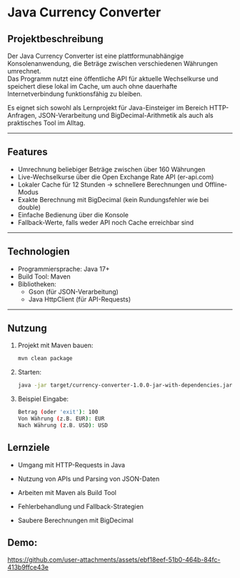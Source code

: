 # Java Currency Converter

## Projektbeschreibung
Der Java Currency Converter ist eine plattformunabhängige Konsolenanwendung, die Beträge zwischen verschiedenen Währungen umrechnet.  
Das Programm nutzt eine öffentliche API für aktuelle Wechselkurse und speichert diese lokal im Cache, um auch ohne dauerhafte Internetverbindung funktionsfähig zu bleiben.  

Es eignet sich sowohl als Lernprojekt für Java-Einsteiger im Bereich HTTP-Anfragen, JSON-Verarbeitung und BigDecimal-Arithmetik als auch als praktisches Tool im Alltag.

---

## Features
- Umrechnung beliebiger Beträge zwischen über 160 Währungen  
- Live-Wechselkurse über die Open Exchange Rate API (er-api.com)  
- Lokaler Cache für 12 Stunden → schnellere Berechnungen und Offline-Modus  
- Exakte Berechnung mit BigDecimal (kein Rundungsfehler wie bei double)  
- Einfache Bedienung über die Konsole  
- Fallback-Werte, falls weder API noch Cache erreichbar sind  

---

## Technologien
- Programmiersprache: Java 17+  
- Build Tool: Maven  
- Bibliotheken:  
  - Gson (für JSON-Verarbeitung)  
  - Java HttpClient (für API-Requests)  

---

## Nutzung
1. Projekt mit Maven bauen:
   ```bash
   mvn clean package
2. Starten:
    ```bash
    java -jar target/currency-converter-1.0.0-jar-with-dependencies.jar
3. Beispiel Eingabe:
    ```bash
    Betrag (oder 'exit'): 100
    Von Währung (z.B. EUR): EUR
    Nach Währung (z.B. USD): USD

## Lernziele

- Umgang mit HTTP-Requests in Java

- Nutzung von APIs und Parsing von JSON-Daten

- Arbeiten mit Maven als Build Tool

- Fehlerbehandlung und Fallback-Strategien

- Saubere Berechnungen mit BigDecimal

## Demo:



https://github.com/user-attachments/assets/ebf18eef-51b0-464b-84fc-413b9ffce43e


